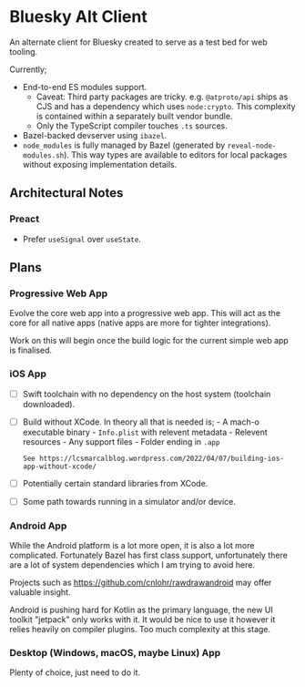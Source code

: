 # Bluesky Alt Client

An alternate client for Bluesky created to serve as a test bed for web tooling.

Currently;
- End-to-end ES modules support.
  - Caveat: Third party packages are tricky.
    e.g. `@atproto/api` ships as CJS and has a dependency which uses `node:crypto`.
    This complexity is contained within a separately built vendor bundle.
  - Only the TypeScript compiler touches `.ts` sources.
- Bazel-backed devserver using `ibazel`.
- `node_modules` is fully managed by Bazel (generated by `reveal-node-modules.sh`).
  This way types are available to editors for local packages without exposing implementation details.

## Architectural Notes

### Preact

- Prefer `useSignal` over `useState`.

## Plans

### Progressive Web App

Evolve the core web app into a progressive web app. This will act as the core for all native apps
(native apps are more for tighter integrations).

Work on this will begin once the build logic for the current simple web app is finalised.

### iOS App

- [ ] Swift toolchain with no dependency on the host system (toolchain downloaded).
- [ ] Build without XCode.
      In theory all that is needed is;
      - A mach-o executable binary
      - `Info.plist` with relevent metadata
      - Relevent resources
      - Any support files
      - Folder ending in `.app`
      
      See https://lcsmarcalblog.wordpress.com/2022/04/07/building-ios-app-without-xcode/
- [ ] Potentially certain standard libraries from XCode.
- [ ] Some path towards running in a simulator and/or device.
  
### Android App

While the Android platform is a lot more open, it is also a lot more complicated. Fortunately Bazel
has first class support, unfortunately there are a lot of system dependencies which I am trying to
avoid here.

Projects such as https://github.com/cnlohr/rawdrawandroid may offer valuable insight.

Android is pushing hard for Kotlin as the primary language, the new UI toolkit "jetpack" only
works with it. It would be nice to use it however it relies heavily on compiler plugins. Too
much complexity at this stage.

### Desktop (Windows, macOS, maybe Linux) App

Plenty of choice, just need to do it.
